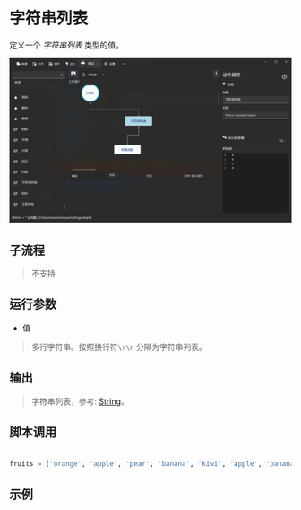 # 字符串列表 
定义一个 *字符串列表* 类型的值。

![TypeStrings](./images/21.png ':size=90%')

## 子流程
> 不支持


## 运行参数

* 值
> 多行字符串。按照换行符`\r\n` 分隔为字符串列表。


## 输出

> 字符串列表，参考: [String](./types/String.md)。    


## 脚本调用

```python

fruits = ['orange', 'apple', 'pear', 'banana', 'kiwi', 'apple', 'banana']

```

## 示例